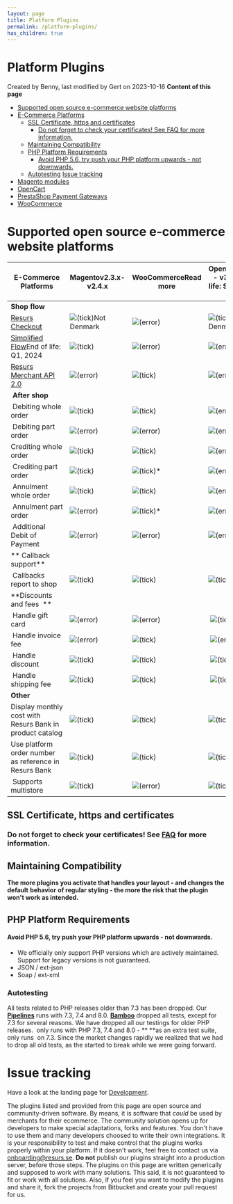 ```yaml
---
layout: page
title: Platform Plugins
permalink: /platform-plugins/
has_children: true
---
```



# Platform Plugins 
Created by Benny, last modified by Gert on 2023-10-16
**Content of this page**
- [Supported open source e-commerce website
  platforms](#PlatformPlugins-Supportedopensourcee-commercewebsiteplatforms)
- [E-Commerce Platforms](#PlatformPlugins-E-CommercePlatforms)
  - [SSL Certificate, https and
    certificates](#PlatformPlugins-SSLCertificate,httpsandcertificates)
    - [Do not forget to check your certificates! See FAQ for more
      information.](#PlatformPlugins-Donotforgettocheckyourcertificates!Seeformoreinformation.)
  - [Maintaining
    Compatibility](#PlatformPlugins-MaintainingCompatibility)
  - [PHP Platform
    Requirements](#PlatformPlugins-PHPPlatformRequirements)
    - [Avoid PHP 5.6, try push your PHP platform upwards - not
      downwards.](#PlatformPlugins-AvoidPHP5.6,trypushyourPHPplatformupwards-notdownwards.)
  - [Autotesting](#PlatformPlugins-Autotesting)
[Issue tracking](#PlatformPlugins-Issuetracking)
- [Magento modules](Magento-modules_1476277.html)
- [OpenCart](OpenCart_3441572.html)
- [PrestaShop Payment
  Gateways](PrestaShop-Payment-Gateways_12189753.html)
- [WooCommerce](WooCommerce_2588830.html)
# Supported open source e-commerce website platforms
  
  
| E-Commerce Platforms                                                     | Magentov2.3.x-v2.4.x                                    | WooCommerceRead more                          | OpenCartv1.5.x - v3.x End of life: September, 2023     | PrestaShopv1.6.1.x / v1.7.7.x End of life: October 1, 2022 | PrestaShopv1.7.7.xEnd of life: September, 2023 |
|--------------------------------------------------------------------------|---------------------------------------------------------|-----------------------------------------------|--------------------------------------------------------|------------------------------------------------------------|------------------------------------------------|
| **Shop flow**                                                            |                                                         |                                               |                                                        |                                                            |                                                |
| [Resurs Checkout](Resurs-Checkout-Web_5014022.html)                      | ![(tick)](images/icons/emoticons/check.svg)Not Denmark  | ![(error)](images/icons/emoticons/error.svg)  | ![(tick)](images/icons/emoticons/check.svg)Not Denmark | ![(tick)](images/icons/emoticons/check.svg)Not Denmark     | ![(error)](images/icons/emoticons/error.svg)   |
| [Simplified Flow](Simplified-Flow-API_1476359.html)End of life: Q1, 2024 | ![(tick)](images/icons/emoticons/check.svg)             | ![(error)](images/icons/emoticons/error.svg)  | ![(error)](images/icons/emoticons/error.svg)           | ![(error)](images/icons/emoticons/error.svg)               | ![(tick)](images/icons/emoticons/check.svg)    |
| [Resurs Merchant API 2.0](Merchant-API-2.0_91029586.html)                | ![(error)](images/icons/emoticons/error.svg)            | ![(tick)](images/icons/emoticons/check.svg)   | ![(error)](images/icons/emoticons/error.svg)           | ![(error)](images/icons/emoticons/error.svg)               | ![(error)](images/icons/emoticons/error.svg)   |
|  **After shop**                                                          |                                                         |                                               |                                                        |                                                            |                                                |
|  Debiting whole order                                                    | ![(tick)](images/icons/emoticons/check.svg)             | ![(tick)](images/icons/emoticons/check.svg)   | ![(error)](images/icons/emoticons/error.svg)           | ![(error)](images/icons/emoticons/error.svg)               | ![(tick)](images/icons/emoticons/check.svg)    |
|  Debiting part order                                                     | ![(error)](images/icons/emoticons/error.svg)            | ![(error)](images/icons/emoticons/error.svg)  | ![(error)](images/icons/emoticons/error.svg)           | ![(error)](images/icons/emoticons/error.svg)               | ![(error)](images/icons/emoticons/error.svg)   |
| Crediting whole order                                                    | ![(tick)](images/icons/emoticons/check.svg)             | ![(tick)](images/icons/emoticons/check.svg)   | ![(error)](images/icons/emoticons/error.svg)           | ![(error)](images/icons/emoticons/error.svg)               | ![(tick)](images/icons/emoticons/check.svg)    |
|  Crediting part order                                                    | ![(tick)](images/icons/emoticons/check.svg)             | ![(tick)](images/icons/emoticons/check.svg)\* | ![(error)](images/icons/emoticons/error.svg)           | ![(error)](images/icons/emoticons/error.svg)               | ![(tick)](images/icons/emoticons/check.svg)    |
|  Annulment whole order                                                   | ![(tick)](images/icons/emoticons/check.svg)             | ![(tick)](images/icons/emoticons/check.svg)   | ![(error)](images/icons/emoticons/error.svg)           | ![(error)](images/icons/emoticons/error.svg)               | ![(tick)](images/icons/emoticons/check.svg)    |
|  Annulment part order                                                    | ![(error)](images/icons/emoticons/error.svg)            | ![(tick)](images/icons/emoticons/check.svg)\* | ![(error)](images/icons/emoticons/error.svg)           | ![(error)](images/icons/emoticons/error.svg)               | ![(tick)](images/icons/emoticons/check.svg)    |
|  Additional Debit of Payment                                             | ![(error)](images/icons/emoticons/error.svg)            | ![(error)](images/icons/emoticons/error.svg)  | ![(error)](images/icons/emoticons/error.svg)           | ![(error)](images/icons/emoticons/error.svg)               | ![(error)](images/icons/emoticons/error.svg)   |
| ** Callback support**                                                    |                                                         |                                               |                                                        |                                                            |                                                |
|  Callbacks report to shop                                                | ![(tick)](images/icons/emoticons/check.svg)             | ![(tick)](images/icons/emoticons/check.svg)   | ![(tick)](images/icons/emoticons/check.svg)            | ![(tick)](images/icons/emoticons/check.svg)                | ![(tick)](images/icons/emoticons/check.svg)    |
| **Discounts and fees  **                                                 |                                                         |                                               |                                                        |                                                            |                                                |
|  Handle gift card                                                        | ![(error)](images/icons/emoticons/error.svg)            | ![(error)](images/icons/emoticons/error.svg)  |  ![(tick)](images/icons/emoticons/check.svg)           | ![(error)](images/icons/emoticons/error.svg)               | ![(error)](images/icons/emoticons/error.svg)   |
|  Handle invoice fee                                                      | ![(error)](images/icons/emoticons/error.svg)            | ![(tick)](images/icons/emoticons/check.svg)   |  ![(error)](images/icons/emoticons/error.svg)          | ![(error)](images/icons/emoticons/error.svg)               | ![(error)](images/icons/emoticons/error.svg)   |
|  Handle discount                                                         | ![(tick)](images/icons/emoticons/check.svg)             | ![(tick)](images/icons/emoticons/check.svg)   |  ![(tick)](images/icons/emoticons/check.svg)           | ![(tick)](images/icons/emoticons/check.svg)                | ![(tick)](images/icons/emoticons/check.svg)    |
|  Handle shipping fee                                                     | ![(tick)](images/icons/emoticons/check.svg)             | ![(tick)](images/icons/emoticons/check.svg)   |  ![(tick)](images/icons/emoticons/check.svg)           | ![(tick)](images/icons/emoticons/check.svg)                | ![(tick)](images/icons/emoticons/check.svg)    |
| **Other**                                                                |                                                         |                                               |                                                        |                                                            |                                                |
| Display monthly cost with Resurs Bank in product catalog                 | ![(tick)](images/icons/emoticons/check.svg)             | ![(tick)](images/icons/emoticons/check.svg)   | ![(tick)](images/icons/emoticons/check.svg)            | ![(tick)](images/icons/emoticons/check.svg)                | ![(tick)](images/icons/emoticons/check.svg)    |
| Use platform order number as reference in Resurs Bank                    | ![(tick)](images/icons/emoticons/check.svg)             | ![(tick)](images/icons/emoticons/check.svg)   | ![(tick)](images/icons/emoticons/check.svg)            | ![(tick)](images/icons/emoticons/check.svg)                | ![(tick)](images/icons/emoticons/check.svg)    |
|  Supports multistore                                                     | ![(tick)](images/icons/emoticons/check.svg)             | ![(error)](images/icons/emoticons/error.svg)  | ![(tick)](images/icons/emoticons/check.svg)            | ![(error)](images/icons/emoticons/error.svg)               | ![(error)](images/icons/emoticons/error.svg)   |
  
  
## SSL Certificate, https and certificates
### Do not forget to check your certificates! See [FAQ](FAQ_328016.html) for more information.
## Maintaining Compatibility
**The more plugins you activate that handles your layout - and changes
the default** **behavior** **of regular styling - the more the risk that
the plugin won't work as intended.**
## PHP Platform Requirements
#### **Avoid PHP 5.6, try push your PHP platform upwards - not downwards.**
- We officially only support PHP versions which are actively maintained.
  Support for legacy versions is not guaranteed.
- JSON / ext-json
- Soap / ext-xml
### Autotesting
All tests related to PHP releases older than 7.3 has been dropped. Our
**[Pipelines](https://bitbucket.org/resursbankplugins/resurs-ecomphp/addon/pipelines/home)**
runs with 7.3, 7.4 and 8.0.
**[Bamboo](http://bamboo.resurs.it/browse/RB-RBT)** dropped all tests,
except for 7.3 for several reasons.
We have dropped all our testings for older PHP releases.  only runs with
PHP 7.3, 7.4 and 8.0 - ** **as an extra test suite, only runs  on 7.3.
Since the market changes rapidly we realized that we had to drop all old
tests, as the started to break while we were going forward.
  
# Issue tracking
Have a look at the landing page
for [Development](Development_950386.html).
  
The plugins listed and provided from this page are open source and
community-driven software. By means, it is software that *could* be used
by merchants for their ecommerce.
The community solution opens up for developers to make special
adaptations, forks and features. You don't have to use them and many
developers choosed to write their own integrations. It is your
responsibility to test and make control that the plugins works properly
within your platform. If it doesn't work, feel free to contact us via
[onboarding@resurs.se](mailto:onboarding@resurs.se). ****Do not****
publish our plugins straight into a production server, before those
steps. The plugins on this page are written generically and supposed to
work with many solutions. This said, it is not guaranteed to fit or work
with all solutions.
Also, if you feel you want to modify the plugins and share it, fork the
projects from Bitbucket and create your pull request for us.
